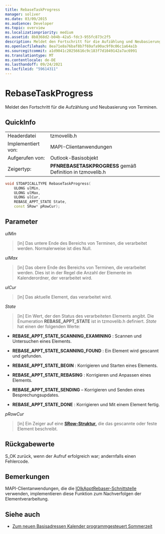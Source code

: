 ```yaml
---
title: RebaseTaskProgress
manager: soliver
ms.date: 03/09/2015
ms.audience: Developer
ms.topic: overview
ms.localizationpriority: medium
ms.assetid: 8b8368d2-b04b-42a5-fdc3-955fc873c2f5
description: Meldet den Fortschritt für die Aufzählung und Neubasierung von Terminen.
ms.openlocfilehash: 8ea71e8a76baf8b7f69afa90ac9f0c06c1a64a1b
ms.sourcegitcommit: a1d9041c20256616c9c183f7d1049142a7ac6991
ms.translationtype: MT
ms.contentlocale: de-DE
ms.lasthandoff: 09/24/2021
ms.locfileid: "59614311"
---
```

# <a name="rebasetaskprogress"></a>RebaseTaskProgress

Meldet den Fortschritt für die Aufzählung und Neubasierung von Terminen.
  
## <a name="quick-info"></a>QuickInfo

|||
|:-----|:-----|
|Headerdatei  <br/> |tzmovelib.h  <br/> |
|Implementiert von:  <br/> |MAPI-Clientanwendungen  <br/> |
|Aufgerufen von:  <br/> |Outlook-Basisobjekt  <br/> |
|Zeigertyp:  <br/> |**PFNREBASETASKPROGRESS** gemäß Definition in tzmovelib.h  <br/> |
   
```cpp
void STDAPICALLTYPE RebaseTaskProgress(  
    ULONG ulMin, 
    ULONG ulMax, 
    ULONG ulCur, 
    REBASE_APPT_STATE State, 
    const SRow* pRowCur); 

```

## <a name="parameters"></a>Parameter

_ulMin_
  
> [in] Das untere Ende des Bereichs von Terminen, die verarbeitet werden. Normalerweise ist dies Null.
    
_ulMax_
  
> [in] Das obere Ende des Bereichs von Terminen, die verarbeitet werden. Dies ist in der Regel die Anzahl der Elemente im Kalenderordner, der verarbeitet wird.
    
_ulCur_
  
> [in] Das aktuelle Element, das verarbeitet wird.
    
_State_
  
> [in] Ein Wert, der den Status des verarbeiteten Elements angibt. Die Enumeration **REBASE_APPT_STATE** ist in tzmovelib.h definiert.  _State_ hat einen der folgenden Werte: 
    
   - **REBASE_APPT_STATE_SCANNING_EXAMINING** : Scannen und Untersuchen eines Elements. 
    
   - **REBASE_APPT_STATE_SCANNING_FOUND** : Ein Element wird gescannt und gefunden. 
    
   - **REBASE_APPT_STATE_BEGIN** : Korrigieren und Starten eines Elements. 
    
   - **REBASE_APPT_STATE_REBASING** : Korrigieren und Anpassen eines Elements. 
    
   - **REBASE_APPT_STATE_SENDING** – Korrigieren und Senden eines Besprechungsupdates. 
    
   - **REBASE_APPT_STATE_DONE** : Korrigieren und Mit einem Element fertig. 
    
_pRowCur_
  
> [in] Ein Zeiger auf eine **[SRow-Struktur,](https://msdn.microsoft.com/library/369c2d5c-8c2b-4314-9cb2-aaa89580aa2b%28Office.15%29.aspx)** die das gescannte oder feste Element beschreibt. 
    
## <a name="return-values"></a>Rückgabewerte

S_OK zurück, wenn der Aufruf erfolgreich war; andernfalls einen Fehlercode.
  
## <a name="remarks"></a>Bemerkungen

MAPI-Clientanwendungen, die die [IOlkApptRebaser-Schnittstelle](iolkapptrebaser.md) verwenden, implementieren diese Funktion zum Nachverfolgen der Elementverarbeitung. 
  
## <a name="see-also"></a>Siehe auch

- [Zum neuen Basisadressen Kalender programmgesteuert Sommerzeit](about-rebasing-calendars-programmatically-for-daylight-saving-time.md)

